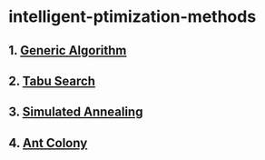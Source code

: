 # intelligent-ptimization-methods

## 1. [Generic Algorithm](./01-generic-alg)



## 2. [Tabu Search](./02-tabu-search)



## 3. [Simulated Annealing](./03-simulated-annealing)



## 4. [Ant Colony](04-ant-colony)

